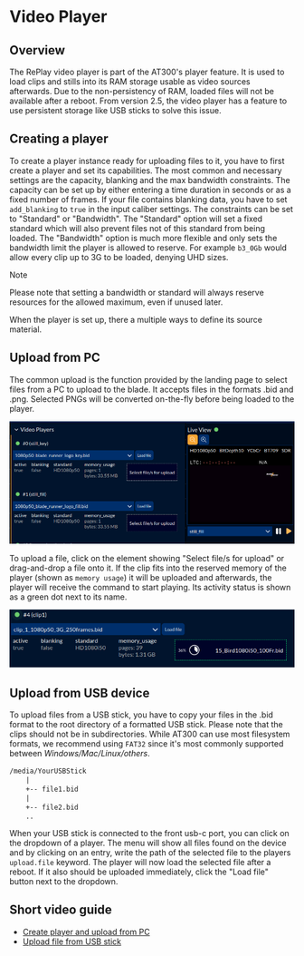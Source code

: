 # Video Player

## Overview

The RePlay video player is part of the AT300's player feature. It is used to load clips and stills into its RAM storage usable as video sources afterwards. Due to the non-persistency of RAM, loaded files will not be available after a reboot. From version 2.5, the video player has a feature to use persistent storage like USB sticks to solve this issue.

## Creating a player

To create a player instance ready for uploading files to it, you have to first create a player and set its capabilities. The most common and necessary settings are the capacity, blanking and the max bandwidth constraints.
The capacity can be set up by either entering a time duration in seconds or as a fixed number of frames.
If your file contains blanking data, you have to set `add_blanking` to `true` in the input caliber settings.
The constraints can be set to "Standard" or "Bandwidth". The "Standard" option will set a fixed standard which will also prevent files not of this standard from being loaded. The "Bandwidth" option is much more flexible and only sets the bandwidth limit the player is allowed to reserve. For example `b3_0Gb` would allow every clip up to 3G to be loaded, denying UHD sizes.

> [!NOTE]
> Please note that setting a bandwidth or standard will always reserve resources for the allowed maximum, even if unused later.

When the player is set up, there a multiple ways to define its source material.

## Upload from PC

The common upload is the function provided by the landing page to select files from a PC to upload to the blade. It accepts files in the formats .bid and .png. Selected PNGs will be converted on-the-fly before being loaded to the player.

![Running video players](gui_video_players.png)

To upload a file, click on the element showing "Select file/s for upload" or drag-and-drop a file onto it. If the clip fits into the reserved memory of the player (shown as `memory usage`) it will be uploaded and afterwards, the player will receive the command to start playing. Its activity status is shown as a green dot next to its name.

![Upload progress](gui_upload_bird.png)

## Upload from USB device

To upload files from a USB stick, you have to copy your files in the .bid format to the root directory of a formatted USB stick. Please note that the clips should not be in subdirectories.
While AT300 can use most filesystem formats, we recommend using `FAT32` since it's most commonly supported between *Windows/Mac/Linux/others*. 

```
/media/YourUSBStick
    |
    +-- file1.bid
    |
    +-- file2.bid
    ..
```

When your USB stick is connected to the front usb-c port, you can click on the dropdown of a player. The menu will show all files found on the device and by clicking on an entry, write the path of the selected file to the players `upload.file` keyword. The player will now load the selected file after a reboot. If it also should be uploaded immediately, click the "Load file" button next to the dropdown.

## Short video guide

- [Create player and upload from PC](https://www.dropbox.com/scl/fi/htbq59wkwdchdw4owlw6s/video-player-create.mp4?rlkey=i9ayc17fvktsxrvy1glxvuytz&st=mi9g5k17&dl=0)
- [Upload file from USB stick](https://www.dropbox.com/scl/fi/k9zjmxtpst1v19swhs6ah/video-player-load-from-usb.mp4?rlkey=7ukiuczlllci1pclr1jcg2hhr&st=jwwwtrvf&dl=0)